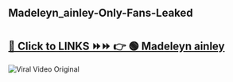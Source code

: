 
 ## Madeleyn_ainley-Only-Fans-Leaked

# <h2><a href="https://clipsfans.com/Madeleyn_ainley&ref=git">🔗 Click to LINKS ⏩⏩ 👉 🟢 Madeleyn ainley </a></h2>

<a href="https://clipsfans.com/Madeleyn_ainley&ref=git" rel="nofollow" data-target="animated-image.originalLink"><img src="https://i.ibb.co.com/xMMVF88/686577567.gif" alt="Viral Video Original" style="max-width: 100%; display: inline-block;" data-target="animated-image.originalImage"></a>

